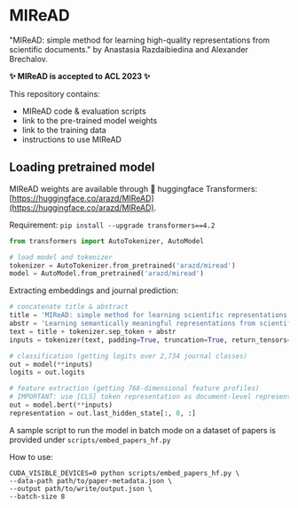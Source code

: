 # MIReAD
"MIReAD: simple method for learning high-quality representations from scientific documents." by Anastasia Razdaibiedina and Alexander Brechalov.

**✨ MIReAD is accepted to ACL 2023 ✨**

This repository contains:
* MIReAD code & evaluation scripts
* link to the pre-trained model weights
* link to the training data
* instructions to use MIReAD

## Loading pretrained model

MIReAD weights are available through 🤗 huggingface Transformers: [https://huggingface.co/arazd/MIReAD](https://huggingface.co/arazd/MIReAD).

Requirement: `pip install --upgrade transformers==4.2`

```python
from transformers import AutoTokenizer, AutoModel

# load model and tokenizer
tokenizer = AutoTokenizer.from_pretrained('arazd/miread')
model = AutoModel.from_pretrained('arazd/miread')
```

Extracting embeddings and journal prediction:
```python
# concatenate title & abstract
title = 'MIReAD: simple method for learning scientific representations'
abstr = 'Learning semantically meaningful representations from scientific documents can ...'
text = title + tokenizer.sep_token + abstr
inputs = tokenizer(text, padding=True, truncation=True, return_tensors="pt", max_length=512)

# classification (getting logits over 2,734 journal classes)
out = model(**inputs)
logits = out.logits

# feature extraction (getting 768-dimensional feature profiles)
# IMPORTANT: use [CLS] token representation as document-level representation (hence, 0th idx)
out = model.bert(**inputs)
representation = out.last_hidden_state[:, 0, :]
```

A sample script to run the model in batch mode on a dataset of papers is provided under `scripts/embed_papers_hf.py`

How to use:
```
CUDA_VISIBLE_DEVICES=0 python scripts/embed_papers_hf.py \
--data-path path/to/paper-metadata.json \
--output path/to/write/output.json \
--batch-size 8
```
